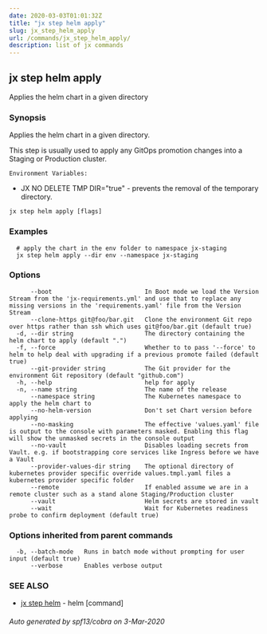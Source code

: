 ```yaml
---
date: 2020-03-03T01:01:32Z
title: "jx step helm apply"
slug: jx_step_helm_apply
url: /commands/jx_step_helm_apply/
description: list of jx commands
---
```

## jx step helm apply

Applies the helm chart in a given directory

### Synopsis

Applies the helm chart in a given directory. 

This step is usually used to apply any GitOps promotion changes into a Staging or Production cluster. 

    Environment Variables:
  
  * JX NO DELETE TMP DIR="true" - prevents the removal of the temporary directory.

```
jx step helm apply [flags]
```

### Examples

```
  # apply the chart in the env folder to namespace jx-staging
  jx step helm apply --dir env --namespace jx-staging
```

### Options

```
      --boot                          In Boot mode we load the Version Stream from the 'jx-requirements.yml' and use that to replace any missing versions in the 'requirements.yaml' file from the Version Stream
      --clone-https git@foo/bar.git   Clone the environment Git repo over https rather than ssh which uses git@foo/bar.git (default true)
  -d, --dir string                    The directory containing the helm chart to apply (default ".")
  -f, --force                         Whether to to pass '--force' to helm to help deal with upgrading if a previous promote failed (default true)
      --git-provider string           The Git provider for the environment Git repository (default "github.com")
  -h, --help                          help for apply
  -n, --name string                   The name of the release
      --namespace string              The Kubernetes namespace to apply the helm chart to
      --no-helm-version               Don't set Chart version before applying
      --no-masking                    The effective 'values.yaml' file is output to the console with parameters masked. Enabling this flag will show the unmasked secrets in the console output
      --no-vault                      Disables loading secrets from Vault. e.g. if bootstrapping core services like Ingress before we have a Vault
      --provider-values-dir string    The optional directory of kubernetes provider specific override values.tmpl.yaml files a kubernetes provider specific folder
      --remote                        If enabled assume we are in a remote cluster such as a stand alone Staging/Production cluster
      --vault                         Helm secrets are stored in vault
      --wait                          Wait for Kubernetes readiness probe to confirm deployment (default true)
```

### Options inherited from parent commands

```
  -b, --batch-mode   Runs in batch mode without prompting for user input (default true)
      --verbose      Enables verbose output
```

### SEE ALSO

* [jx step helm](/commands/jx_step_helm/)	 - helm [command]

###### Auto generated by spf13/cobra on 3-Mar-2020
